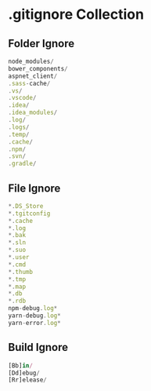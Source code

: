 # .gitignore Collection

## Folder Ignore
```javascript
node_modules/
bower_components/
aspnet_client/
.sass-cache/
.vs/
.vscode/
.idea/
.idea_modules/
.log/
.logs/
.temp/
.cache/
.npm/
.svn/
.gradle/
```

## File Ignore
```javascript
*.DS_Store
*.tgitconfig
*.cache
*.log
*.bak
*.sln
*.suo
*.user
*.cmd
*.thumb
*.tmp
*.map
*.db
*.rdb
npm-debug.log*
yarn-debug.log*
yarn-error.log*
```

## Build Ignore
```javascript
[Bb]in/
[Dd]ebug/
[Rr]elease/
```
